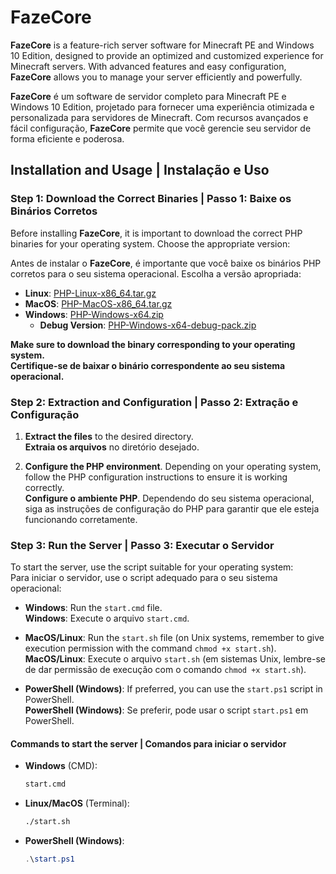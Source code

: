 # **FazeCore**

**FazeCore** is a feature-rich server software for Minecraft PE and Windows 10 Edition, designed to provide an optimized and customized experience for Minecraft servers. With advanced features and easy configuration, **FazeCore** allows you to manage your server efficiently and powerfully.

**FazeCore** é um software de servidor completo para Minecraft PE e Windows 10 Edition, projetado para fornecer uma experiência otimizada e personalizada para servidores de Minecraft. Com recursos avançados e fácil configuração, **FazeCore** permite que você gerencie seu servidor de forma eficiente e poderosa.

## **Installation and Usage | Instalação e Uso**

### **Step 1: Download the Correct Binaries | Passo 1: Baixe os Binários Corretos**

Before installing **FazeCore**, it is important to download the correct PHP binaries for your operating system. Choose the appropriate version:

Antes de instalar o **FazeCore**, é importante que você baixe os binários PHP corretos para o seu sistema operacional. Escolha a versão apropriada:

- **Linux**: [PHP-Linux-x86_64.tar.gz](https://github.com/FazeProjects/FazeCore-Binaries/releases/download/v1.0.0/PHP-Linux-x86_64.tar.gz)
- **MacOS**: [PHP-MacOS-x86_64.tar.gz](https://github.com/FazeProjects/FazeCore-Binaries/releases/download/v1.0.0/PHP-MacOS-x86_64.tar.gz)
- **Windows**: [PHP-Windows-x64.zip](https://github.com/FazeProjects/FazeCore-Binaries/releases/download/v1.0.0/PHP-Windows-x64.zip)  
  - **Debug Version**: [PHP-Windows-x64-debug-pack.zip](https://github.com/FazeProjects/FazeCore-Binaries/releases/download/v1.0.0/PHP-Windows-x64-debug-pack.zip)

**Make sure to download the binary corresponding to your operating system.**  
**Certifique-se de baixar o binário correspondente ao seu sistema operacional.**

### **Step 2: Extraction and Configuration | Passo 2: Extração e Configuração**

1. **Extract the files** to the desired directory.  
   **Extraia os arquivos** no diretório desejado.

2. **Configure the PHP environment**. Depending on your operating system, follow the PHP configuration instructions to ensure it is working correctly.  
   **Configure o ambiente PHP**. Dependendo do seu sistema operacional, siga as instruções de configuração do PHP para garantir que ele esteja funcionando corretamente.

### **Step 3: Run the Server | Passo 3: Executar o Servidor**

To start the server, use the script suitable for your operating system:  
Para iniciar o servidor, use o script adequado para o seu sistema operacional:

- **Windows**: Run the `start.cmd` file.  
  **Windows**: Execute o arquivo `start.cmd`.

- **MacOS/Linux**: Run the `start.sh` file (on Unix systems, remember to give execution permission with the command `chmod +x start.sh`).  
  **MacOS/Linux**: Execute o arquivo `start.sh` (em sistemas Unix, lembre-se de dar permissão de execução com o comando `chmod +x start.sh`).

- **PowerShell (Windows)**: If preferred, you can use the `start.ps1` script in PowerShell.  
  **PowerShell (Windows)**: Se preferir, pode usar o script `start.ps1` em PowerShell.

#### **Commands to start the server | Comandos para iniciar o servidor**

- **Windows** (CMD):  
    ```bash
    start.cmd
    ```

- **Linux/MacOS** (Terminal):  
    ```bash
    ./start.sh
    ```

- **PowerShell (Windows)**:  
    ```powershell
    .\start.ps1
    ```